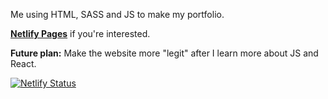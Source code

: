 Me using HTML, SASS and JS to make my portfolio.

<p><b><a href="https://anh-portfolio.netlify.app/">Netlify Pages</a></b> if you're interested.</p>

<p><b>Future plan:</b> Make the website more "legit" after I learn more about JS and React.</p>

[![Netlify Status](https://api.netlify.com/api/v1/badges/59201eed-d70a-464d-ba16-bb15d96bf307/deploy-status)](https://app.netlify.com/sites/anh-portfolio/deploys)

